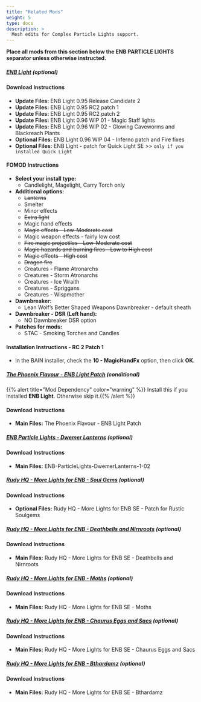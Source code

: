 ```yaml
---
title: "Related Mods"
weight: 5
type: docs
description: >
  Mesh edits for Complex Particle Lights support.
---
```


**Place all mods from this section below the ENB PARTICLE LIGHTS separator unless otherwise instructed.**

##### [ENB Light](https://www.nexusmods.com/skyrimspecialedition/mods/22574?tab=files) (optional)

#### Download Instructions

* **Update Files:** ENB Light 0.95 Release Candidate 2
* **Update Files:** ENB Light 0.95 RC2 patch 1
* **Update Files:** ENB Light 0.95 RC2 patch 2
* **Update Files:** ENB Light 0.96 WIP 01 - Magic Staff lights
* **Update Files:** ENB Light 0.96 WIP 02 - Glowing Caveworms and Blackreach Plants
* **Optional Files:** ENB Light 0.96 WIP 04 - Inferno patch and Fire fixes
* **Optional Files:** ENB Light - patch for Quick Light SE >> `only if you installed Quick Light`

#### FOMOD Instructions

* **Select your install type:**
  * Candlelight, Magelight, Carry Torch only
* **Additional options:**
  * ~~Lanterns~~
  * Smelter
  * Minor effects
  * ~~Extra light~~
  * Magic hand effects
  * ~~Magic effects - Low-Moderate cost~~
  * Magic weapon effects - fairly low cost
  * ~~Fire magic projectiles - Low-Moderate cost~~
  * ~~Magic hazards and burning fires - Low to High cost~~
  * ~~Magic effects - High cost~~
  * ~~Dragon fire~~
  * Creatures - Flame Atronarchs
  * Creatures - Storm Atronarchs
  * Creatures - Ice Wraith
  * Creatures - Spriggans
  * Creatures - Wispmother
* **Dawnbreaker:**
  * Lean Wolf’s Better Shaped Weapons Dawnbreaker - default sheath
* **Dawnbreaker - DSR (Left hand):**
  * NO Dawnbreaker DSR option
* **Patches for mods:**
  * STAC - Smoking Torches and Candles

#### Installation Instructions - RC 2 Patch 1

* In the BAIN installer, check the **10 - MagicHandFx** option, then click **OK**.

##### [The Phoenix Flavour - ENB Light Patch](https://www.nexusmods.com/skyrimspecialedition/mods/14223?tab=files) (conditional)

{{% alert title="Mod Dependency" color="warning" %}}
Install this if you installed **ENB Light**. Otherwise skip it.{{% /alert %}}

#### Download Instructions

- **Main Files:** The Phoenix Flavour - ENB Light Patch

##### [ENB Particle Lights - Dwemer Lanterns](https://www.nexusmods.com/skyrimspecialedition/mods/24108?tab=files) (optional)

#### Download Instructions

* **Main Files:** ENB-ParticleLights-DwemerLanterns-1-02

##### [Rudy HQ - More Lights for ENB - Soul Gems](https://www.nexusmods.com/skyrimspecialedition/mods/22704?tab=files) (optional)

#### Download Instructions

* **Optional Files:** Rudy HQ - More Lights for ENB SE - Patch for Rustic Soulgems

##### [Rudy HQ - More Lights for ENB - Deathbells and Nirnroots](https://www.nexusmods.com/skyrimspecialedition/mods/22814?tab=files) (optional)

#### Download Instructions

* **Main Files:** Rudy HQ - More Lights for ENB SE - Deathbells and Nirnroots

##### [Rudy HQ - More Lights for ENB - Moths](https://www.nexusmods.com/skyrimspecialedition/mods/22819?tab=files) (optional)

#### Download Instructions

* **Main Files:** Rudy HQ - More Lights for ENB SE - Moths

##### [Rudy HQ - More Lights for ENB - Chaurus Eggs and Sacs](https://www.nexusmods.com/skyrimspecialedition/mods/22705?tab=files) (optional)

#### Download Instructions

* **Main Files:** Rudy HQ - More Lights for ENB SE - Chaurus Eggs and Sacs

##### [Rudy HQ - More Lights for ENB - Bthardamz](https://www.nexusmods.com/skyrimspecialedition/mods/22703?tab=files) (optional)

#### Download Instructions

* **Main Files:** Rudy HQ - More Lights for ENB SE - Bthardamz